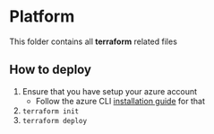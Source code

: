 # Platform

This folder contains all **terraform** related files

## How to deploy

1. Ensure that you have setup your azure account
    * Follow the azure CLI [installation guide](https://docs.microsoft.com/en-us/cli/azure/install-azure-cli?view=azure-cli-latest) for that
2. `terraform init`
3. `terraform deploy`